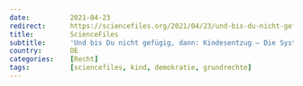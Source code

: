 ```yaml
---
date:          2021-04-23
redirect:      https://sciencefiles.org/2021/04/23/und-bis-du-nicht-gefugig-dann-kindesentzug-die-systematik-des-totalitaren-staates/
title:         ScienceFiles
subtitle:      'Und bis Du nicht gefügig, dann: Kindesentzug – Die Systematik des totalitären Staates'
country:       DE
categories:    [Recht]
tags:          [sciencefiles, kind, demokratie, grundrechte]
---
```


